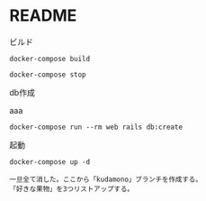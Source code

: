 # README

ビルド
```
docker-compose build
```
```
docker-compose stop
```

db作成

aaa
```
docker-compose run --rm web rails db:create
```

起動
```
docker-compose up -d

一旦全て消した。ここから「kudamono」ブランチを作成する。
「好きな果物」を3つリストアップする。